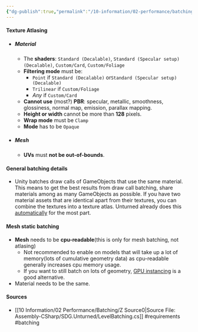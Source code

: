 ```yaml
---
{"dg-publish":true,"permalink":"/10-information/02-performance/batching/requirements-for-batching/","created":"2024-03-31T21:20:28.137+07:00","updated":"2024-06-09T15:08:19.563+07:00"}
---
```



#### Texture Atlasing
- ##### Material
	- The **shaders**: `Standard (Decalable)`, `Standard (Specular setup) (Decalable)`, `Custom/Card`, `Custom/Foliage`
	- **Filtering mode** must be: 
		- `Point` if `Standard (Decalable)` or`Standard (Specular setup) (Decalable)`
		- `Trilinear` if `Custom/Foliage`
		- *Any* if `Custom/Card`
	- **Cannot use** (most?) **PBR**: specular, metallic, smoothness, glossiness, normal map, emission, parallax mapping.
	- **Height or width** cannot be more than **128** pixels.
	- **Wrap mode** must be `Clamp`
	- **Mode** has to be `Opaque`
- ##### Mesh
	- **UVs** must **not be out-of-bounds**.


#### General batching details
 - Unity batches draw calls of GameObjects that use the same material. This means to get the best results from draw call batching, share materials among as many GameObjects as possible. If you have two material assets that are identical apart from their textures, you can combine the textures into a texture atlas. Unturned already does this [automatically](https://docs.smartlydressedgames.com/en/stable/mapping/level-batching.html#materials-eligible-for-atlas-inclusion) for the most part.

#### Mesh static batching
- **Mesh** needs to be **cpu-readable**(this is only for mesh batching, not atlasing)
	- Not recommended to enable on models that will take up a lot of memory(lots of cumulative geometry data) as cpu-readable generally increases cpu memory usage.
	- If you want to still batch on lots of geometry, [GPU instancing](https://unturned-random-info.vercel.app/10-information/02-performance/gpu-instancing/) is a good alternative.
- Material needs to be the same.

#### Sources
* [[10 Information/02 Performance/Batching/Z Source0\|Source File: Assembly-CSharp/SDG.Unturned/LevelBatching.cs]]
#requirements #batching